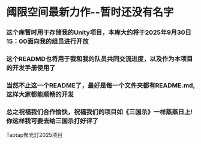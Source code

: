 # 阈限空间最新力作--暂时还没有名字

### 这个库暂时用于存储我的Unity项目，本库大约将于2025年9月30日15：00面向我的组员进行开放
### 这个READMD也将用于我和我的队员共同交流进度，以及作为本项目的开发手册使用了

### 当然不止这一个README了，最好是每一个文件夹都有README.md,这样大家都能顺畅的开发

### 总之祝福我们合作愉快，祝福我们的项目如《三国杀》一样蒸蒸日上! ~~你这样我可要去给三国杀打好评了~~
Taptap聚光灯2025项目

